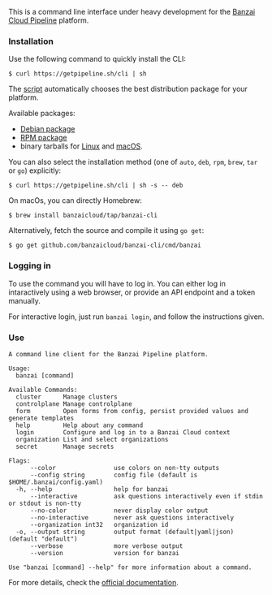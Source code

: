 This is a command line interface under heavy development for the [Banzai Cloud Pipeline](https://beta.banzaicloud.io/) platform.

### Installation

Use the following command to quickly install the CLI:

```
$ curl https://getpipeline.sh/cli | sh
```

The [script](scripts/getcli.sh) automatically chooses the best distribution package for your platform.

Available packages:

- [Debian package](https://banzaicloud.com/downloads/banzai-cli/latest?format=deb)
- [RPM package](https://banzaicloud.com/downloads/banzai-cli/latest?format=rpm)
- binary tarballs for [Linux](https://banzaicloud.com/downloads/banzai-cli/latest?os=linux) and [macOS](https://banzaicloud.com/downloads/banzai-cli/latest?os=darwin).

You can also select the installation method (one of `auto`, `deb`, `rpm`, `brew`, `tar` or `go`) explicitly:

```
$ curl https://getpipeline.sh/cli | sh -s -- deb
```

On macOs, you can directly Homebrew:

```
$ brew install banzaicloud/tap/banzai-cli
```

Alternatively, fetch the source and compile it using `go get`:

```
$ go get github.com/banzaicloud/banzai-cli/cmd/banzai
```

### Logging in

To use the command you will have to log in.
You can either log in intaractively using a web browser, or provide an API endpoint and a token manually.

For interactive login, just run `banzai login`, and follow the instructions given.

### Use

```
A command line client for the Banzai Pipeline platform.

Usage:
  banzai [command]

Available Commands:
  cluster      Manage clusters
  controlplane Manage controlplane
  form         Open forms from config, persist provided values and generate templates
  help         Help about any command
  login        Configure and log in to a Banzai Cloud context
  organization List and select organizations
  secret       Manage secrets

Flags:
      --color                use colors on non-tty outputs
      --config string        config file (default is $HOME/.banzai/config.yaml)
  -h, --help                 help for banzai
      --interactive          ask questions interactively even if stdin or stdout is non-tty
      --no-color             never display color output
      --no-interactive       never ask questions interactively
      --organization int32   organization id
  -o, --output string        output format (default|yaml|json) (default "default")
      --verbose              more verbose output
      --version              version for banzai

Use "banzai [command] --help" for more information about a command.
```

For more details, check the [official documentation](http://banzaicloud.com/docs/cli/).
